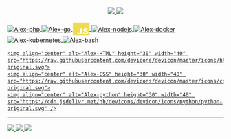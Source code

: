 <div align="center">
    <a href="https://github.com/Aloucurae">
        <img height="180em"
            src="https://github-readme-stats.vercel.app/api?username=Aloucurae&show_icons=true&theme=dark&include_all_commits=true&count_private=true" />
        <img height="180em"
            src="https://github-readme-stats.vercel.app/api/top-langs/?username=Aloucurae&layout=compact&langs_count=7&theme=dark" />
</div>
<div style="display: inline_block"><br>
    <img align="center" alt="Alex-php" height="30" width="40" src="https://cdn.jsdelivr.net/gh/devicons/devicon/icons/php/php-plain.svg" />
    <img align="center" alt="Alex-go" height="30" width="40" src="https://cdn.jsdelivr.net/gh/devicons/devicon/icons/go/go-original.svg" />
    <img align="center" alt="Alex-Js" height="30" width="40" src="https://raw.githubusercontent.com/devicons/devicon/master/icons/javascript/javascript-plain.svg">
    <img align="center" alt="Alex-nodejs" height="30" width="40" src="https://cdn.jsdelivr.net/gh/devicons/devicon/icons/nodejs/nodejs-original.svg" />
    <img align="center" alt="Alex-docker" height="30" width="40" src="https://cdn.jsdelivr.net/gh/devicons/devicon/icons/docker/docker-original.svg" />
    <img align="center" alt="Alex-kubernetes" height="30" width="40" src="https://cdn.jsdelivr.net/gh/devicons/devicon/icons/kubernetes/kubernetes-plain-wordmark.svg" />
    <img align="center" alt="Alex-bash" height="30" width="40" src="https://cdn.jsdelivr.net/gh/devicons/devicon/icons/bash/bash-original.svg" />

    <img align="center" alt="Alex-HTML" height="30" width="40" src="https://raw.githubusercontent.com/devicons/devicon/master/icons/html5/html5-original.svg">
    <img align="center" alt="Alex-CSS" height="30" width="40" src="https://raw.githubusercontent.com/devicons/devicon/master/icons/css3/css3-original.svg">
    <img align="center" alt="Alex-python" height="30" width="40" src="https://cdn.jsdelivr.net/gh/devicons/devicon/icons/python/python-original.svg" />
</div>

<div>
    <hr>
    </hr>
</div>

<div>
    <a href="https://www.instagram.com/Aloucurae/" target="_blank">
        <img src="https://img.shields.io/badge/-Instagram-%23E4405F?style=for-the-badge&logo=instagram&logoColor=white"
            target="_blank">
    </a>
    <a href="mailto:alexj.desantanna@gmail.com">
        <img src="https://img.shields.io/badge/-Gmail-%23333?style=for-the-badge&logo=gmail&logoColor=white"
            target="_blank">
    </a>
    <a href="https://www.linkedin.com/in/alex-jonas-de-sant-anna-760414a1/" target="_blank">
        <img src="https://img.shields.io/badge/-LinkedIn-%230077B5?style=for-the-badge&logo=linkedin&logoColor=white"
            target="_blank">
    </a>
</div>

<!--
**Aloucurae/Aloucurae** is a ✨ _special_ ✨ repository because its `README.md` (this file) appears on your GitHub profile.

Here are some ideas to get you started:

- 🔭 I’m currently working on ...
- 🌱 I’m currently learning ...
- 👯 I’m looking to collaborate on ...
- 🤔 I’m looking for help with ...
- 💬 Ask me about ...
- 📫 How to reach me: ...
- 😄 Pronouns: ...
- ⚡ Fun fact: ...
-->
